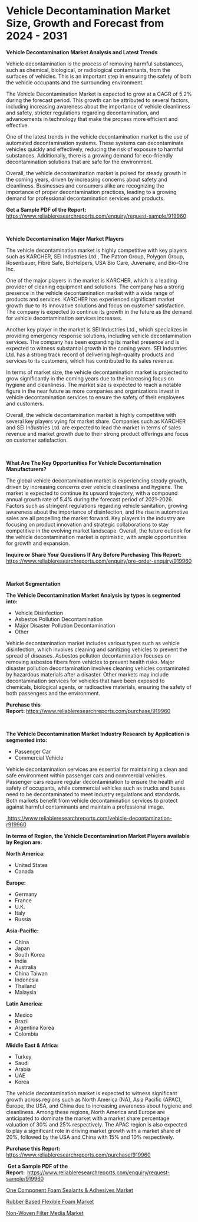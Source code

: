 <p><h1>Vehicle Decontamination Market Size, Growth and Forecast from 2024 - 2031</h1></p><p><strong>Vehicle Decontamination Market Analysis and Latest Trends</strong></p>
<p><p>Vehicle decontamination is the process of removing harmful substances, such as chemical, biological, or radiological contaminants, from the surfaces of vehicles. This is an important step in ensuring the safety of both the vehicle occupants and the surrounding environment.</p><p>The Vehicle Decontamination Market is expected to grow at a CAGR of 5.2% during the forecast period. This growth can be attributed to several factors, including increasing awareness about the importance of vehicle cleanliness and safety, stricter regulations regarding decontamination, and advancements in technology that make the process more efficient and effective.</p><p>One of the latest trends in the vehicle decontamination market is the use of automated decontamination systems. These systems can decontaminate vehicles quickly and effectively, reducing the risk of exposure to harmful substances. Additionally, there is a growing demand for eco-friendly decontamination solutions that are safe for the environment.</p><p>Overall, the vehicle decontamination market is poised for steady growth in the coming years, driven by increasing concerns about safety and cleanliness. Businesses and consumers alike are recognizing the importance of proper decontamination practices, leading to a growing demand for professional decontamination services and products.</p></p>
<p><strong>Get a Sample PDF of the Report:&nbsp;</strong> <a href="https://www.reliableresearchreports.com/enquiry/request-sample/919960">https://www.reliableresearchreports.com/enquiry/request-sample/919960</a></p>
<p>&nbsp;</p>
<p><strong>Vehicle Decontamination Major Market Players</strong></p>
<p><p>The vehicle decontamination market is highly competitive with key players such as KARCHER, SEI Industries Ltd., The Patron Group, Polygon Group, Rosenbauer, Fibre Safe, BioHelpers, USA Bio Care, Juvenaire, and Bio-One Inc. </p><p>One of the major players in the market is KARCHER, which is a leading provider of cleaning equipment and solutions. The company has a strong presence in the vehicle decontamination market with a wide range of products and services. KARCHER has experienced significant market growth due to its innovative solutions and focus on customer satisfaction. The company is expected to continue its growth in the future as the demand for vehicle decontamination services increases.</p><p>Another key player in the market is SEI Industries Ltd., which specializes in providing emergency response solutions, including vehicle decontamination services. The company has been expanding its market presence and is expected to witness substantial growth in the coming years. SEI Industries Ltd. has a strong track record of delivering high-quality products and services to its customers, which has contributed to its sales revenue.</p><p>In terms of market size, the vehicle decontamination market is projected to grow significantly in the coming years due to the increasing focus on hygiene and cleanliness. The market size is expected to reach a notable figure in the near future as more companies and organizations invest in vehicle decontamination services to ensure the safety of their employees and customers.</p><p>Overall, the vehicle decontamination market is highly competitive with several key players vying for market share. Companies such as KARCHER and SEI Industries Ltd. are expected to lead the market in terms of sales revenue and market growth due to their strong product offerings and focus on customer satisfaction.</p></p>
<p>&nbsp;</p>
<p><strong>What Are The Key Opportunities For Vehicle Decontamination Manufacturers?</strong></p>
<p><p>The global vehicle decontamination market is experiencing steady growth, driven by increasing concerns over vehicle cleanliness and hygiene. The market is expected to continue its upward trajectory, with a compound annual growth rate of 5.4% during the forecast period of 2021-2026. Factors such as stringent regulations regarding vehicle sanitation, growing awareness about the importance of disinfection, and the rise in automotive sales are all propelling the market forward. Key players in the industry are focusing on product innovation and strategic collaborations to stay competitive in the evolving market landscape. Overall, the future outlook for the vehicle decontamination market is optimistic, with ample opportunities for growth and expansion.</p></p>
<p><strong>Inquire or Share Your Questions If Any Before Purchasing This Report:</strong> <a href="https://www.reliableresearchreports.com/enquiry/pre-order-enquiry/919960">https://www.reliableresearchreports.com/enquiry/pre-order-enquiry/919960</a></p>
<p>&nbsp;</p>
<p><strong>Market Segmentation</strong></p>
<p><strong>The Vehicle Decontamination Market Analysis by types is segmented into:</strong></p>
<p><ul><li>Vehicle Disinfection</li><li>Asbestos Pollution Decontamination</li><li>Major Disaster Pollution Decontamination</li><li>Other</li></ul></p>
<p><p>Vehicle decontamination market includes various types such as vehicle disinfection, which involves cleaning and sanitizing vehicles to prevent the spread of diseases. Asbestos pollution decontamination focuses on removing asbestos fibers from vehicles to prevent health risks. Major disaster pollution decontamination involves cleaning vehicles contaminated by hazardous materials after a disaster. Other markets may include decontamination services for vehicles that have been exposed to chemicals, biological agents, or radioactive materials, ensuring the safety of both passengers and the environment.</p></p>
<p><strong>Purchase this Report:&nbsp;</strong><a href="https://www.reliableresearchreports.com/purchase/919960">https://www.reliableresearchreports.com/purchase/919960</a></p>
<p>&nbsp;</p>
<p><strong>The Vehicle Decontamination Market Industry Research by Application is segmented into:</strong></p>
<p><ul><li>Passenger Car</li><li>Commercial Vehicle</li></ul></p>
<p><p>Vehicle decontamination services are essential for maintaining a clean and safe environment within passenger cars and commercial vehicles. Passenger cars require regular decontamination to ensure the health and safety of occupants, while commercial vehicles such as trucks and buses need to be decontaminated to meet industry regulations and standards. Both markets benefit from vehicle decontamination services to protect against harmful contaminants and maintain a professional image.</p></p>
<p><a href="https://www.reliableresearchreports.com/vehicle-decontamination-r919960">&nbsp;https://www.reliableresearchreports.com/vehicle-decontamination-r919960</a></p>
<p><strong>In terms of Region, the Vehicle Decontamination Market Players available by Region are:</strong></p>
<p>
    <p> <strong> North America: </strong>
        <ul>
            <li>United States</li>
            <li>Canada</li>
        </ul>
        </p> 
    <p> <strong> Europe: </strong>
        <ul>
            <li>Germany</li>
            <li>France</li>
            <li>U.K.</li>
            <li>Italy</li>
            <li>Russia</li>
        </ul>
        </p> 
    <p> <strong> Asia-Pacific: </strong>
        <ul>
            <li>China</li>
            <li>Japan</li>
            <li>South Korea</li>
            <li>India</li>
            <li>Australia</li>
            <li>China Taiwan</li>
            <li>Indonesia</li>
            <li>Thailand</li>
            <li>Malaysia</li>
        </ul>
        </p> 
    <p> <strong> Latin America: </strong>
        <ul>
            <li>Mexico</li>
            <li>Brazil</li>
            <li>Argentina Korea</li>
            <li>Colombia</li>
        </ul>
        </p> 
    <p> <strong> Middle East & Africa: </strong>
        <ul>
            <li>Turkey</li>
            <li>Saudi</li>
            <li>Arabia</li>
            <li>UAE</li>
            <li>Korea</li>
        </ul>
    </p>
    </p>
<p><p>The vehicle decontamination market is expected to witness significant growth across regions such as North America (NA), Asia Pacific (APAC), Europe, the USA, and China due to increasing awareness about hygiene and cleanliness. Among these regions, North America and Europe are anticipated to dominate the market with a market share percentage valuation of 30% and 25% respectively. The APAC region is also expected to play a significant role in driving market growth with a market share of 20%, followed by the USA and China with 15% and 10% respectively.</p></p>
<p><strong>Purchase this Report: </strong><a href="https://www.reliableresearchreports.com/purchase/919960">https://www.reliableresearchreports.com/purchase/919960</a></p>
<p>&nbsp;<strong>Get a Sample PDF of the Report:&nbsp;&nbsp;</strong><a href="https://www.reliableresearchreports.com/enquiry/request-sample/919960">https://www.reliableresearchreports.com/enquiry/request-sample/919960</a></p>
<p><strong></strong></p>
<p><p><a href="https://www.linkedin.com/pulse/one-component-foam-sealants-amp-adhesives-market-size-global-naixf">One Component Foam Sealants & Adhesives Market</a></p><p><a href="https://www.linkedin.com/pulse/rubber-based-flexible-foam-market-analysis-examines-its-scope-yum6f?trackingId=U1rceulDzMaz1xk3Sn5VOg%3D%3D">Rubber Based Flexible Foam Market</a></p><p><a href="https://www.linkedin.com/pulse/non-woven-filter-media-market-research-report-key-successful-pd5yf?trackingId=OctalWkja0Guh15H7hhYWg%3D%3D">Non-Woven Filter Media Market</a></p></p>